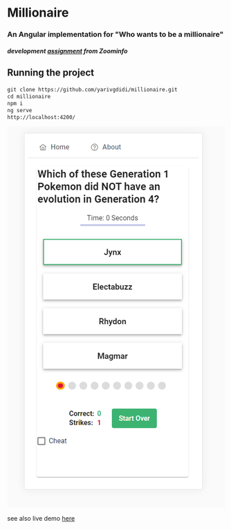 # Millionaire

### An Angular implementation for "Who wants to be a millionaire"
##### development [assignment](./ZoomInfo_Development_Assignment.pdf) from Zoominfo


## Running the project
```
git clone https://github.com/yarivgdidi/millionaire.git
cd millionaire
npm i
ng serve
http://localhost:4200/

```

![Screenshot](src/assets/img/Screenshot.png)

see also live demo [here](http://millionaire.app.s3-website.eu-central-1.amazonaws.com)
